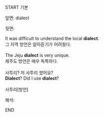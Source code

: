 START
기본

앞면:
dialect


뒷면:
<div>It was difficult to understand the local <strong>dialect</strong>. </div><div><div>그 지역 방언은 알아듣기가 어려웠다.</div></div><div><br></div><div><div>The Jeju <strong>dialect</strong> is very unique. </div><div><div>제주도 방언은 매우 독특하다.</div></div></div><div><br></div><div><div><div><span>사투리? 저 사투리 썼어요?</span></div></div><div><div><span><strong>Dialect</strong>? Did I use <strong>dialect</strong>?</span></div></div></div><div><br></div><div>사투리[방언]</div>


해석:
<!--ID: 1746614453741-->
END